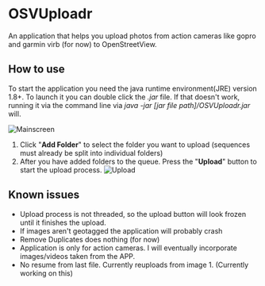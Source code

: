 # OSVUploadr

An application that helps you upload photos from action cameras like gopro and garmin virb (for now) to OpenStreetView.

## How to use ##
To start the application you need the java runtime environment(JRE) version 1.8+. To launch it you can double click the *.jar* file. If that doesn't work, running it via the command line via *java -jar [jar file path]/OSVUploadr.jar* will.

![Mainscreen](https://cloud.githubusercontent.com/assets/498547/17795874/01a06620-658a-11e6-9b05-79c5236b1cee.PNG)

1. Click "**Add Folder**" to select the folder you want to upload (sequences must already be split into individual folders)
2. After you have added folders to the queue. Press the "**Upload**" button to start the upload process. ![Upload](https://cloud.githubusercontent.com/assets/498547/17796000/27775f74-658b-11e6-994f-fe9947123952.PNG)


## Known issues ##
- Upload process is not threaded, so the upload button will look frozen until it finishes the upload.
- If images aren't geotagged the application will probably crash
- Remove Duplicates does nothing (for now)
- Application is only for action cameras. I will eventually incorporate images/videos taken from the APP.
- No resume from last file. Currently reuploads from image 1. (Currently working on this)